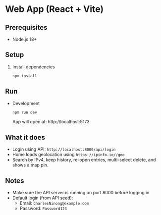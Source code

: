 # Web App (React + Vite)

## Prerequisites
- Node.js 18+

## Setup
1. Install dependencies
   ```bash
   npm install
   ```

## Run
- Development
  ```bash
  npm run dev
  ```
  App will open at: http://localhost:5173

## What it does
- Login using API: `http://localhost:8000/api/login`
- Home loads geolocation using `https://ipinfo.io//geo`
- Search by IPv4, keep history, re-open entries, multi-select delete, and shows a map pin.

## Notes
- Make sure the API server is running on port 8000 before logging in.
- Default login (from API seed):
  - Email: `CharlesNinong@example.com`
  - Password: `Password123`
